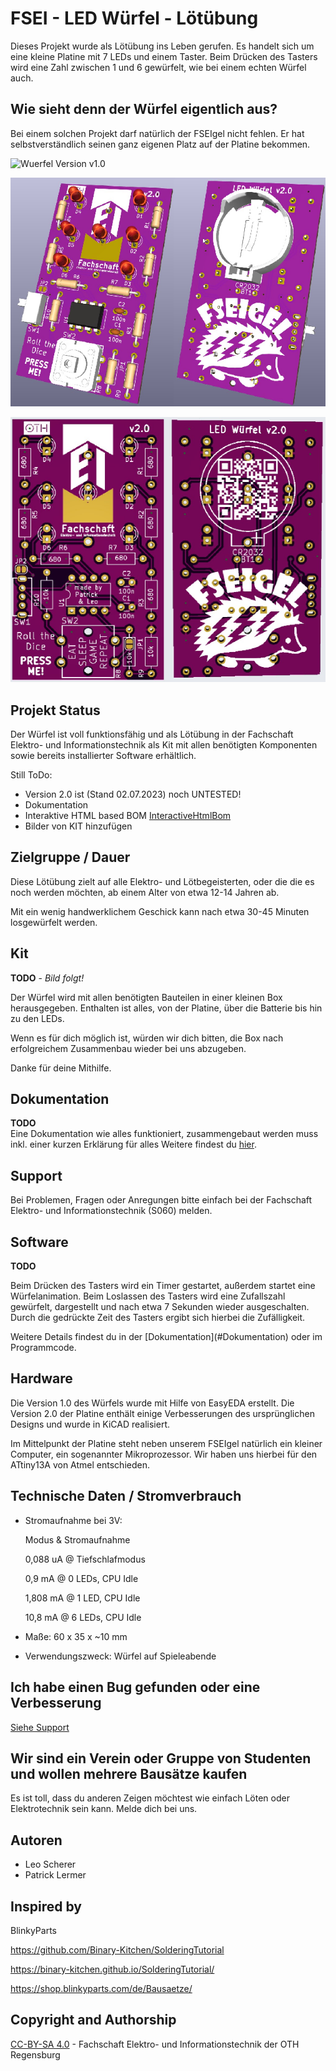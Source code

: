 # FSEI - LED Würfel - Lötübung

Dieses Projekt wurde als Lötübung ins Leben gerufen. Es handelt sich um eine kleine Platine mit 7 LEDs und einem Taster. Beim Drücken des Tasters wird eine Zahl zwischen 1 und 6 gewürfelt, wie bei einem echten Würfel auch.


 
## Wie sieht denn der Würfel eigentlich aus?
Bei einem solchen Projekt darf natürlich der FSEIgel nicht fehlen. Er hat selbstverständlich seinen ganz eigenen Platz auf der Platine bekommen.<p>
![Wuerfel Version v1.0](/Bilder/v1.0/Animation_highQuality.gif)<p>
![Wuerfel Version v2.0](/Bilder/v2.0/Render_KiCAD_v2.0_FrontAndBack.png)<p>
![Wuerfel Version v2.0 Back](/Bilder/v2.0/Render_JLCPCB-Gerber_FrontAndBack.png)

 
## Projekt Status
Der Würfel ist voll funktionsfähig und als Lötübung in der Fachschaft Elektro- und Informationstechnik als Kit mit allen benötigten Komponenten sowie bereits installierter Software erhältlich.

Still ToDo:
- Version 2.0 ist (Stand 02.07.2023) noch UNTESTED!
- Dokumentation
- Interaktive HTML based BOM [InteractiveHtmlBom](https://github.com/openscopeproject/InteractiveHtmlBom)
- Bilder von KIT hinzufügen

 
## Zielgruppe / Dauer
<p> Diese Lötübung zielt auf alle Elektro- und Lötbegeisterten, oder die die es noch werden möchten, ab einem Alter von etwa 12-14 Jahren ab.
<p>Mit ein wenig handwerklichem Geschick kann nach etwa 30-45 Minuten losgewürfelt werden.


 
## Kit
**TODO** - _Bild folgt!_
<br>
<p>Der Würfel wird mit allen benötigten Bauteilen in einer kleinen Box herausgegeben. Enthalten ist alles, von der Platine, über die Batterie bis hin zu den LEDs.
<p>Wenn es für dich möglich ist, würden wir dich bitten, die Box nach erfolgreichem Zusammenbau wieder bei uns abzugeben.
<p>Danke für deine Mithilfe.


 
## Dokumentation
**TODO**
<br>
Eine Dokumentation wie alles funktioniert, zusammengebaut werden muss inkl. einer kurzen Erklärung für alles Weitere findest du [hier](/Doku/Dokumentation-FSEI-LED_Wuerfel_v2.0.pdf).


 
## Support
Bei Problemen, Fragen oder Anregungen bitte einfach bei der Fachschaft Elektro- und Informationstechnik (S060) melden.


 
## Software
**TODO**
<br>
<p>Beim Drücken des Tasters wird ein Timer gestartet, außerdem startet eine Würfelanimation. Beim Loslassen des Tasters wird eine Zufallszahl gewürfelt, dargestellt und nach etwa 7 Sekunden wieder ausgeschalten. Durch die gedrückte Zeit des Tasters ergibt sich hierbei die Zufälligkeit.
<p>Weitere Details findest du in der [Dokumentation](#Dokumentation) oder im Programmcode.


 
## Hardware
<p>Die Version 1.0 des Würfels wurde mit Hilfe von EasyEDA erstellt. Die Version 2.0 der Platine enthält einige Verbesserungen des ursprünglichen Designs und wurde in KiCAD realisiert.
<p>Im Mittelpunkt der Platine steht neben unserem FSEIgel natürlich ein kleiner Computer, ein sogenannter Mikroprozessor. Wir haben uns hierbei für den ATtiny13A von Atmel entschieden.


 
## Technische Daten / Stromverbrauch
- Stromaufnahme bei 3V: <p>
Modus  &  Stromaufnahme <p>
0,088 uA  @  Tiefschlafmodus <p>
0,9 mA  @  0 LEDs, CPU Idle <p>
1,808 mA  @  1 LED, CPU Idle <p>
10,8 mA  @  6 LEDs, CPU Idle

- Maße: 60 x 35 x ~10 mm

- Verwendungszweck: Würfel auf Spieleabende


 
## Ich habe einen Bug gefunden oder eine Verbesserung
[Siehe Support](#Support)


 
## Wir sind ein Verein oder Gruppe von Studenten und wollen mehrere Bausätze kaufen
Es ist toll, dass du anderen Zeigen möchtest wie einfach Löten oder Elektrotechnik sein kann. Melde dich bei uns.



## Autoren
- Leo Scherer
- Patrick Lermer

 
## Inspired by
BlinkyParts <p>
https://github.com/Binary-Kitchen/SolderingTutorial <p>
https://binary-kitchen.github.io/SolderingTutorial/ <p>
https://shop.blinkyparts.com/de/Bausaetze/

 
## Copyright and Authorship
[CC-BY-SA 4.0](https://creativecommons.org/licenses/by-sa/4.0/) - Fachschaft Elektro- und Informationstechnik der OTH Regensburg